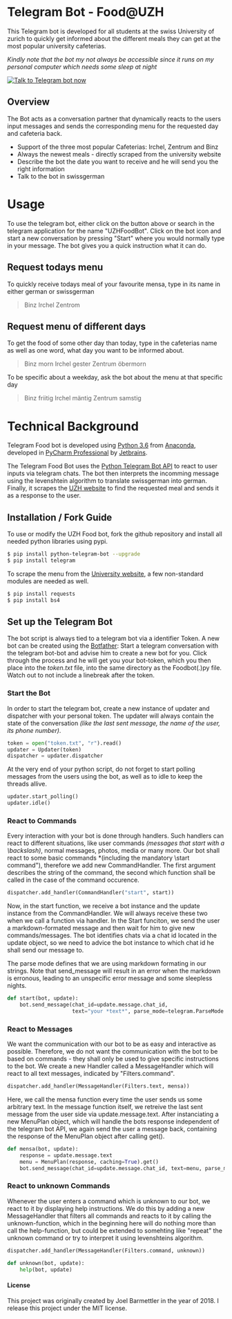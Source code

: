 # Telegram Bot - Food@UZH

This Telegram bot is developed for all students at the swiss University of zurich to quickly get informed about the different meals they can get at the most popular university cafeterias.

*Kindly note that the bot my not always be accessible since it runs on my personal computer which needs some sleep at night*

[![Talk to Telegram bot now](https://www.zusammenfassung.schule/github/telegram_logo.png)][bot]

## Overview

The Bot acts as a conversation partner that dynamically reacts to the users input messages and sends the corresponding menu for the requested day and cafeteria back. 

  - Support of the three most popular Cafeterias: Irchel, Zentrum and Binz
  - Always the newest meals - directly scraped from the university website
  - Describe the bot the date you want to receive and he will send you the right information
  - Talk to the bot in swissgerman

# Usage

To use the telegram bot, either click on the button above or search in the telegram application for the name "UZHFoodBot". Click on the bot icon and start a new conversation by pressing "Start" where you would normally type in your message. The bot gives you a quick instruction what it can do. 

## Request todays menu

To quickly receive todays meal of your favourite mensa, type in its name in either german or swissgerman
> Binz
> Irchel
> Zentrom

## Request menu of different days
To get the food of some other day than today, type in the cafeterias name as well as one word, what day you want to be informed about.
> Binz morn
> Irchel gester
> Zentrum öbermorn

To be specific about a weekday, ask the bot about the menu at that specific day
> Binz friitig
> Irchel mäntig
> Zentrum samstig

# Technical Background
Telegram Food bot is developed using [Python 3.6](http://www.python.org) from [Anaconda](https://anaconda.org/), developed in [PyCharm Professional](https://www.jetbrains.com/pycharm/) by [Jetbrains](https://www.jetbrains.com/). 

The Telegram Food Bot uses the [Python Telegram Bot API]([api-github]) to react to user inputs via telegram chats. The bot then interprets the incomming message using the levenshtein algorithm to translate swissgerman into german. Finally, it scrapes the [UZH website]([mensa]) to find the requested meal and sends it as a response to the user. 

## Installation / Fork Guide
To use or modify the UZH Food bot, fork the github repository and install all needed python libraries using pypi.

```sh
$ pip install python-telegram-bot --upgrade
$ pip install telegram
```

To scrape the menu from the [University website]([mensa]), a few non-standard modules are needed as well. 

```sh
$ pip install requests
$ pip install bs4
```

## Set up the Telegram Bot

The bot script is always tied to a telegram bot via a identifier Token. A new bot can be created using the [Botfather](https://telegram.me/botfather): Start a telegram conversation with the telegram bot-bot and advise him to create a new bot for you. Click through the process and he will get you your bot-token, which you then place into the *token.txt* file, into the same directory as the Foodbot(.)py file. Watch out to not include a linebreak after the token. 

### Start the Bot
In order to start the telegram bot, create a new instance of updater and dispatcher with your personal token. The updater will always contain the state of the conversation *(like the last sent message, the name of the user, its phone number)*. 
```Python
token = open("token.txt", "r").read()
updater = Updater(token)
dispatcher = updater.dispatcher
```

At the very end of your python script, do not forget to start polling messages from the users using the bot, as well as to idle to keep the threads allive.
```Python
updater.start_polling()
updater.idle()
```
### React to Commands
Every interaction with your bot is done through handlers. Such handlers can react to different situations, like user commands *(messages that start with a \backslash)*, normal messages, photos, media or many more. Our bot shall react to some basic commands *(including the mandatory \start command"), therefore we add new CommandHandler. The first argument describes the string of the command, the second which function shall be called in the case of the command occurence. 

```Python
dispatcher.add_handler(CommandHandler("start", start))
```
Now, in the start function, we receive a bot instance and the update instance from the CommandHandler. We will always receive these two when we call a function via handler. In the Start funciton, we send the user a markdown-formated message and then wait for him to give new commands/messages. The bot identifies chats via a chat id located in the update object, so we need to advice the bot instance to which chat id he shall send our message to. 

The parse mode defines that we are using markdown formating in our strings. Note that send_message will result in an error when the markdown is erronous, leading to an unspecific error message and some sleepless nights.

```Python
def start(bot, update):
    bot.send_message(chat_id=update.message.chat_id,
                     text="your *text*", parse_mode=telegram.ParseMode.MARKDOWN)
```

### React to Messages
We want the communication with our bot to be as easy and interactive as possible. Therefore, we do not want the communication with the bot to be based on commands - they shall only be used to give specific instructions to the bot. We create a new Handler called a MessageHandler which will react to all text messages, indicated by "Filters.command". 

```Python
dispatcher.add_handler(MessageHandler(Filters.text, mensa))
```
Here, we call the mensa function every time the user sends us some arbitrary text. In the message function itself, we retreive the last sent message from the user side via update.message.text. After instanciating a new MenuPlan object, which will handle the bots response independent of the telegram bot API, we again send the user a message back, containing the response of the MenuPlan object after calling get().

```Python
def mensa(bot, update):
    response = update.message.text
    menu = MenuPlan(response, caching=True).get()
    bot.send_message(chat_id=update.message.chat_id, text=menu, parse_mode=telegram.ParseMode.MARKDOWN)
```

### React to unknown Commands
Whenever the user enters a command which is unknown to our bot, we react to it by displaying help instructions. We do this by adding a new MessageHandler that filters all commands and reacts to it by calling the unknown-function, which in the beginning here will do nothing more than call the help-function, but could be extended to somehting like "repeat" the unknown command or try to interpret it using levenshteins algorithm.

```Python
dispatcher.add_handler(MessageHandler(Filters.command, unknown))
```
```Python
def unknown(bot, update):
    help(bot, update)
```



[//]: # (These are reference links used in the body of this note and get stripped out when the markdown processor does its job. There is no need to format nicely because it shouldn't be seen. Thanks SO - http://stackoverflow.com/questions/4823468/store-comments-in-markdown-syntax)


   [bot]: <https://telegram.me/UZHFoodBot>
   [mensa]: <http://www.mensa.uzh.ch/de/menueplaene.html>
   [api-github]:  <https://github.com/python-telegram-bot/python-telegram-bot>

#### License
This project was originally created by Joel Barmettler in the year of 2018. I release this project under the MIT license. 
